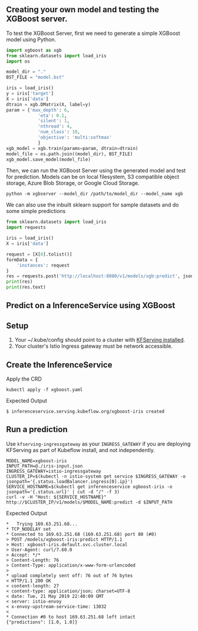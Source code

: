 ## Creating your own model and testing the XGBoost server.

To test the XGBoost Server, first we need to generate a simple XGBoost model using Python. 

```python
import xgboost as xgb
from sklearn.datasets import load_iris
import os

model_dir = "."
BST_FILE = "model.bst"

iris = load_iris()
y = iris['target']
X = iris['data']
dtrain = xgb.DMatrix(X, label=y)
param = {'max_depth': 6,
            'eta': 0.1,
            'silent': 1,
            'nthread': 4,
            'num_class': 10,
            'objective': 'multi:softmax'
            }
xgb_model = xgb.train(params=param, dtrain=dtrain)
model_file = os.path.join((model_dir), BST_FILE)
xgb_model.save_model(model_file)
```

Then, we can run the XGBoost Server using the generated model and test for prediction. Models can be on local filesystem, S3 compatible object storage, Azure Blob Storage, or Google Cloud Storage.

```shell
python -m xgbserver --model_dir /path/to/model_dir --model_name xgb
```

We can also use the inbuilt sklearn support for sample datasets and do some simple predictions

```python
from sklearn.datasets import load_iris
import requests

iris = load_iris()
X = iris['data']

request = [X[0].tolist()]
formData = {
    'instances': request
}
res = requests.post('http://localhost:8080/v1/models/xgb:predict', json=formData)
print(res)
print(res.text)
```

## Predict on a InferenceService using XGBoost

## Setup
1. Your ~/.kube/config should point to a cluster with [KFServing installed](https://github.com/kubeflow/kfserving/blob/master/docs/DEVELOPER_GUIDE.md#deploy-kfserving).
2. Your cluster's Istio Ingress gateway must be network accessible.

## Create the InferenceService

Apply the CRD
```
kubectl apply -f xgboost.yaml
```

Expected Output
```
$ inferenceservice.serving.kubeflow.org/xgboost-iris created
```

## Run a prediction

Use `kfserving-ingressgateway` as your `INGRESS_GATEWAY` if you are deploying KFServing as part of Kubeflow install, and not independently.

```
MODEL_NAME=xgboost-iris
INPUT_PATH=@./iris-input.json
INGRESS_GATEWAY=istio-ingressgateway
CLUSTER_IP=$(kubectl -n istio-system get service $INGRESS_GATEWAY -o jsonpath='{.status.loadBalancer.ingress[0].ip}')
SERVICE_HOSTNAME=$(kubectl get inferenceservice xgboost-iris -o jsonpath='{.status.url}' | cut -d "/" -f 3)
curl -v -H "Host: ${SERVICE_HOSTNAME}" http://$CLUSTER_IP/v1/models/$MODEL_NAME:predict -d $INPUT_PATH
```

Expected Output

```
*   Trying 169.63.251.68...
* TCP_NODELAY set
* Connected to 169.63.251.68 (169.63.251.68) port 80 (#0)
> POST /models/xgboost-iris:predict HTTP/1.1
> Host: xgboost-iris.default.svc.cluster.local
> User-Agent: curl/7.60.0
> Accept: */*
> Content-Length: 76
> Content-Type: application/x-www-form-urlencoded
>
* upload completely sent off: 76 out of 76 bytes
< HTTP/1.1 200 OK
< content-length: 27
< content-type: application/json; charset=UTF-8
< date: Tue, 21 May 2019 22:40:09 GMT
< server: istio-envoy
< x-envoy-upstream-service-time: 13032
<
* Connection #0 to host 169.63.251.68 left intact
{"predictions": [1.0, 1.0]}
```
